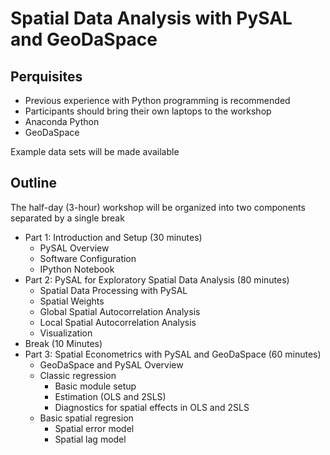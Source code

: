# Spatial Data Analysis with PySAL and GeoDaSpace

## Perquisites

- Previous experience with Python programming is recommended
- Participants should bring their own laptops to the workshop
- Anaconda Python
- GeoDaSpace

Example data sets will be made available


## Outline

The half-day (3-hour) workshop will be organized into two components separated by a single break

- Part  1: Introduction and Setup (30 minutes)
	- PySAL Overview
	- Software Configuration
	- IPython Notebook
- Part  2: PySAL for Exploratory Spatial Data Analysis (80 minutes)
	- Spatial Data Processing with PySAL
	- Spatial Weights
	- Global Spatial Autocorrelation Analysis
	- Local Spatial Autocorrelation Analysis
	- Visualization 
- Break (10 Minutes)
- Part  3: Spatial Econometrics with PySAL and GeoDaSpace (60 minutes)
	- GeoDaSpace and PySAL Overview
	- Classic regression
		- Basic module setup
		- Estimation (OLS and 2SLS)
		- Diagnostics for spatial effects in OLS and 2SLS
	- Basic spatial regresion
		- Spatial error model
		- Spatial lag model
